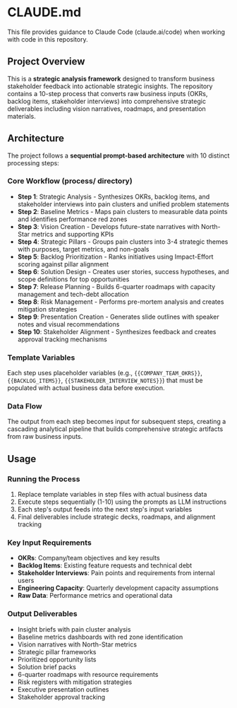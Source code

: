# CLAUDE.md

This file provides guidance to Claude Code (claude.ai/code) when working with code in this repository.

## Project Overview

This is a **strategic analysis framework** designed to transform business stakeholder feedback into actionable strategic insights. The repository contains a 10-step process that converts raw business inputs (OKRs, backlog items, stakeholder interviews) into comprehensive strategic deliverables including vision narratives, roadmaps, and presentation materials.

## Architecture

The project follows a **sequential prompt-based architecture** with 10 distinct processing steps:

### Core Workflow (process/ directory)
- **Step 1**: Strategic Analysis - Synthesizes OKRs, backlog items, and stakeholder interviews into pain clusters and unified problem statements
- **Step 2**: Baseline Metrics - Maps pain clusters to measurable data points and identifies performance red zones
- **Step 3**: Vision Creation - Develops future-state narratives with North-Star metrics and supporting KPIs
- **Step 4**: Strategic Pillars - Groups pain clusters into 3-4 strategic themes with purposes, target metrics, and non-goals
- **Step 5**: Backlog Prioritization - Ranks initiatives using Impact-Effort scoring against pillar alignment
- **Step 6**: Solution Design - Creates user stories, success hypotheses, and scope definitions for top opportunities
- **Step 7**: Release Planning - Builds 6-quarter roadmaps with capacity management and tech-debt allocation
- **Step 8**: Risk Management - Performs pre-mortem analysis and creates mitigation strategies
- **Step 9**: Presentation Creation - Generates slide outlines with speaker notes and visual recommendations
- **Step 10**: Stakeholder Alignment - Synthesizes feedback and creates approval tracking mechanisms

### Template Variables
Each step uses placeholder variables (e.g., `{{COMPANY_TEAM_OKRS}}`, `{{BACKLOG_ITEMS}}`, `{{STAKEHOLDER_INTERVIEW_NOTES}}`) that must be populated with actual business data before execution.

### Data Flow
The output from each step becomes input for subsequent steps, creating a cascading analytical pipeline that builds comprehensive strategic artifacts from raw business inputs.

## Usage

### Running the Process
1. Replace template variables in step files with actual business data
2. Execute steps sequentially (1-10) using the prompts as LLM instructions
3. Each step's output feeds into the next step's input variables
4. Final deliverables include strategic decks, roadmaps, and alignment tracking

### Key Input Requirements
- **OKRs**: Company/team objectives and key results
- **Backlog Items**: Existing feature requests and technical debt
- **Stakeholder Interviews**: Pain points and requirements from internal users
- **Engineering Capacity**: Quarterly development capacity assumptions
- **Raw Data**: Performance metrics and operational data

### Output Deliverables
- Insight briefs with pain cluster analysis
- Baseline metrics dashboards with red zone identification
- Vision narratives with North-Star metrics
- Strategic pillar frameworks
- Prioritized opportunity lists
- Solution brief packs
- 6-quarter roadmaps with resource requirements
- Risk registers with mitigation strategies
- Executive presentation outlines
- Stakeholder approval tracking